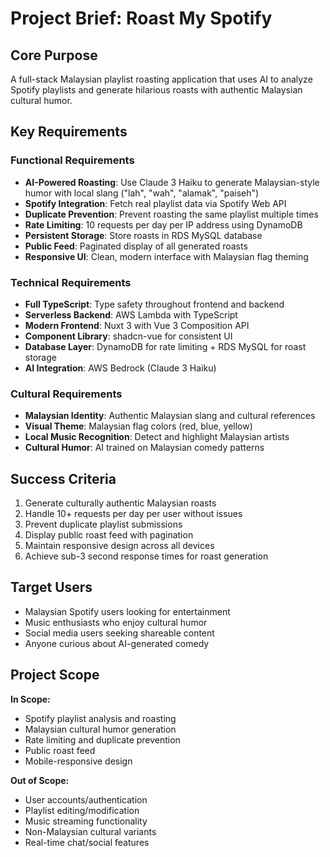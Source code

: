 # Project Brief: Roast My Spotify

## Core Purpose

A full-stack Malaysian playlist roasting application that uses AI to analyze Spotify playlists and generate hilarious roasts with authentic Malaysian cultural humor.

## Key Requirements

### Functional Requirements

- **AI-Powered Roasting**: Use Claude 3 Haiku to generate Malaysian-style humor with local slang ("lah", "wah", "alamak", "paiseh")
- **Spotify Integration**: Fetch real playlist data via Spotify Web API
- **Duplicate Prevention**: Prevent roasting the same playlist multiple times
- **Rate Limiting**: 10 requests per day per IP address using DynamoDB
- **Persistent Storage**: Store roasts in RDS MySQL database
- **Public Feed**: Paginated display of all generated roasts
- **Responsive UI**: Clean, modern interface with Malaysian flag theming

### Technical Requirements

- **Full TypeScript**: Type safety throughout frontend and backend
- **Serverless Backend**: AWS Lambda with TypeScript
- **Modern Frontend**: Nuxt 3 with Vue 3 Composition API
- **Component Library**: shadcn-vue for consistent UI
- **Database Layer**: DynamoDB for rate limiting + RDS MySQL for roast storage
- **AI Integration**: AWS Bedrock (Claude 3 Haiku)

### Cultural Requirements

- **Malaysian Identity**: Authentic Malaysian slang and cultural references
- **Visual Theme**: Malaysian flag colors (red, blue, yellow)
- **Local Music Recognition**: Detect and highlight Malaysian artists
- **Cultural Humor**: AI trained on Malaysian comedy patterns

## Success Criteria

1. Generate culturally authentic Malaysian roasts
2. Handle 10+ requests per day per user without issues
3. Prevent duplicate playlist submissions
4. Display public roast feed with pagination
5. Maintain responsive design across all devices
6. Achieve sub-3 second response times for roast generation

## Target Users

- Malaysian Spotify users looking for entertainment
- Music enthusiasts who enjoy cultural humor
- Social media users seeking shareable content
- Anyone curious about AI-generated comedy

## Project Scope

**In Scope:**

- Spotify playlist analysis and roasting
- Malaysian cultural humor generation
- Rate limiting and duplicate prevention
- Public roast feed
- Mobile-responsive design

**Out of Scope:**

- User accounts/authentication
- Playlist editing/modification
- Music streaming functionality
- Non-Malaysian cultural variants
- Real-time chat/social features
